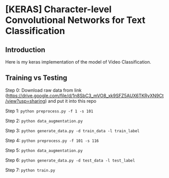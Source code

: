 # [KERAS] Character-level Convolutional Networks for Text Classification

## Introduction

Here is my keras implementation of the model of Video Classification. 


## Training vs Testing
Step 0: Download raw data from link (https://drive.google.com/file/d/1n8SbC3_mVO8_xk9SFZ5AUX6TKRyXN9Ct/view?usp=sharing) and put it into this repo

Step 1: ```python preprocess.py -f 1 -s 101 ```

Step 2: ```python data_augmentation.py ```

Step 3: ```python generate_data.py -d train_data -l train_label ```

Step 4: ```python preprocess.py -f 101 -s 116 ```

Step 5: ```python data_augmentation.py ```

Step 6: ```python generate_data.py -d test_data -l test_label ```

Step 7: ```python train.py ```


